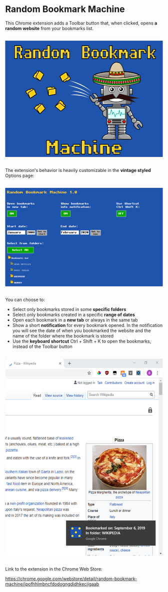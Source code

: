 # Random Bookmark Machine

This Chrome extension adds a Toolbar button that, when clicked,  opens **a random website** from your bookmarks list.

<br>
<div align="center" >
  <img src="Docs/Screenshots/promo_image_large.png" alt="Random Bookmark Machine screenshot 1" width="640px">
</div>
<br>

The extension's behavior is heavily customizable in the **vintage styled** Options page:

<br>
<div align="center" >
  <img src="Docs/Screenshots/options_page.png" alt="Random Bookmark Machine screenshot 1" width="640px">
</div>
<br>

You can choose to:
- Select only bookmarks stored in some **specific folders**
- Select only bookmarks created in a specific **range of dates**
- Open each bookmark in a **new tab** or always in the same tab
- Show a short **notification** for every bookmark opened. In the notification you will see the date of when you bookmarked the website and the name of the folder where the bookmark is stored
- Use the **keyboard shortcut** Ctrl + Shift + K to open the bookmarks, instead of the Toolbar button

<br>
<div align="center" >
  <img src="Docs/Screenshots/notification_RBM.png" alt="Random Bookmark Machine screenshot 1" width="640px">
</div> 
<br>
  
Link to the extension in the Chrome Web Store: 

https://chrome.google.com/webstore/detail/random-bookmark-machine/jpofhhlmbncfdodogngdidhkecjigaab